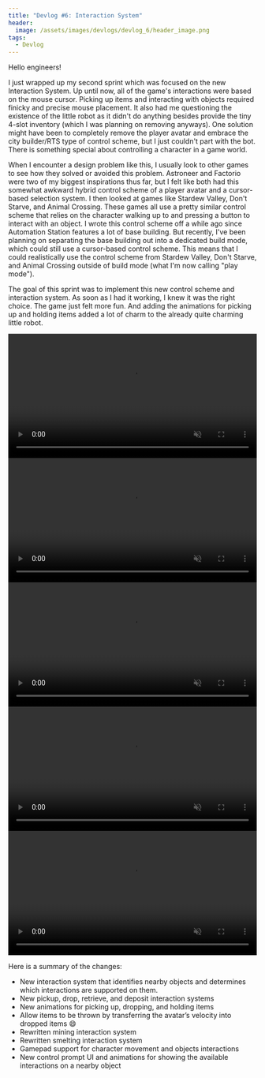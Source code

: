 ```yaml
---
title: "Devlog #6: Interaction System"
header: 
  image: /assets/images/devlogs/devlog_6/header_image.png
tags:
  - Devlog
---
```


Hello engineers!

I just wrapped up my second sprint which was focused on the new Interaction System. Up until now, all of the game's interactions were based on the mouse cursor. Picking up items and interacting with objects required finicky and precise mouse placement. It also had me questioning the existence of the little robot as it didn't do anything besides provide the tiny 4-slot inventory (which I was planning on removing anyways). One solution might have been to completely remove the player avatar and embrace the city builder/RTS type of control scheme, but I just couldn't part with the bot.  There is something special about controlling a character in a game world.

When I encounter a design problem like this, I usually look to other games to see how they solved or avoided this problem. Astroneer and Factorio were two of my biggest inspirations thus far, but I felt like both had this somewhat awkward hybrid control scheme of a player avatar and a cursor-based selection system. I then looked at games like Stardew Valley, Don't Starve, and Animal Crossing. These games all use a pretty similar control scheme that relies on the character walking up to and pressing a button to interact with an object. I wrote this control scheme off a while ago since Automation Station features a lot of base building. But recently, I've been planning on separating the base building out into a dedicated build mode, which could still use a cursor-based control scheme. This means that I could realistically use the control scheme from Stardew Valley, Don't Starve, and Animal Crossing outside of build mode (what I'm now calling "play mode"). 

The goal of this sprint was to implement this new control scheme and interaction system. As soon as I had it working, I knew it was the right choice. The game just felt more fun. And adding the animations for picking up and holding items added a lot of charm to the already quite charming little robot.

<video width="100%" autoplay="autoplay" loop="true" muted>
  <source src="https://i.imgur.com/Osy65dY.mp4" type="video/mp4" />
</video>

<video width="100%" autoplay="autoplay" loop="true" muted>
  <source src="https://i.imgur.com/juHtdem.mp4" type="video/mp4" />
</video>

<video width="100%" autoplay="autoplay" loop="true" muted>
  <source src="https://i.imgur.com/mCpAPCd.mp4" type="video/mp4" />
</video>

<video width="100%" autoplay="autoplay" loop="true" muted>
  <source src="https://i.imgur.com/yxaVGAo.mp4" type="video/mp4" />
</video>

<video width="100%" autoplay="autoplay" loop="true" muted>
  <source src="https://i.imgur.com/lKkEcN0.mp4" type="video/mp4" />
</video>

Here is a summary of the changes:
- New interaction system that identifies nearby objects and determines which interactions are supported on them.
- New pickup, drop, retrieve, and deposit interaction systems
- New animations for picking up, dropping, and holding items
- Allow items to be thrown by transferring the avatar’s velocity into dropped items :smile:
- Rewritten mining interaction system
- Rewritten smelting interaction system
- Gamepad support for character movement and objects interactions
- New control prompt UI and animations for showing the available interactions on a nearby object
